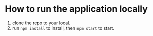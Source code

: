 # How to run the application locally

1. clone the repo to your local.
2. run `npm install` to install, then `npm start` to start.
